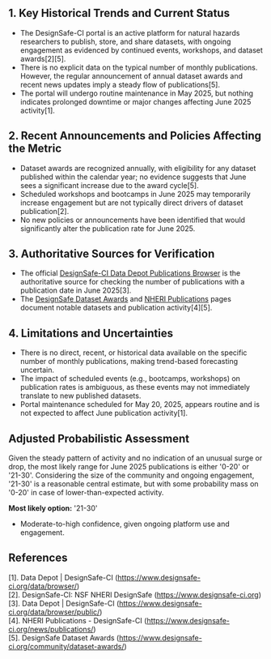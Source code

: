 ## 1. Key Historical Trends and Current Status

- The DesignSafe-CI portal is an active platform for natural hazards researchers to publish, store, and share datasets, with ongoing engagement as evidenced by continued events, workshops, and dataset awards[2][5].
- There is no explicit data on the typical number of monthly publications. However, the regular announcement of annual dataset awards and recent news updates imply a steady flow of publications[5].
- The portal will undergo routine maintenance in May 2025, but nothing indicates prolonged downtime or major changes affecting June 2025 activity[1].

## 2. Recent Announcements and Policies Affecting the Metric

- Dataset awards are recognized annually, with eligibility for any dataset published within the calendar year; no evidence suggests that June sees a significant increase due to the award cycle[5].
- Scheduled workshops and bootcamps in June 2025 may temporarily increase engagement but are not typically direct drivers of dataset publication[2].
- No new policies or announcements have been identified that would significantly alter the publication rate for June 2025.

## 3. Authoritative Sources for Verification

- The official [DesignSafe-CI Data Depot Publications Browser](https://designsafe-ci.org/data/browser/public/designsafe.storage.published) is the authoritative source for checking the number of publications with a publication date in June 2025[3].
- The [DesignSafe Dataset Awards](https://www.designsafe-ci.org/community/dataset-awards/) and [NHERI Publications](https://www.designsafe-ci.org/news/publications/) pages document notable datasets and publication activity[4][5].

## 4. Limitations and Uncertainties

- There is no direct, recent, or historical data available on the specific number of monthly publications, making trend-based forecasting uncertain.
- The impact of scheduled events (e.g., bootcamps, workshops) on publication rates is ambiguous, as these events may not immediately translate to new published datasets.
- Portal maintenance scheduled for May 20, 2025, appears routine and is not expected to affect June publication activity[1].

## Adjusted Probabilistic Assessment

Given the steady pattern of activity and no indication of an unusual surge or drop, the most likely range for June 2025 publications is either '0-20' or '21-30'. Considering the size of the community and ongoing engagement, '21-30' is a reasonable central estimate, but with some probability mass on '0-20' in case of lower-than-expected activity.

**Most likely option:** '21-30'
- Moderate-to-high confidence, given ongoing platform use and engagement.

## References

[1]. Data Depot | DesignSafe-CI (https://www.designsafe-ci.org/data/browser/)  
[2]. DesignSafe-CI: NSF NHERI DesignSafe (https://www.designsafe-ci.org)  
[3]. Data Depot | DesignSafe-CI (https://www.designsafe-ci.org/data/browser/public/)  
[4]. NHERI Publications - DesignSafe-CI (https://www.designsafe-ci.org/news/publications/)  
[5]. DesignSafe Dataset Awards (https://www.designsafe-ci.org/community/dataset-awards/)